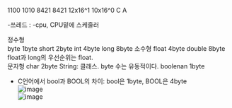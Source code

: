 1100 1010
8421 8421
12x16^1 10x16^0
C    A 

-쓰레드 : 
-cpu, CPU밑에 스케줄러

정수형  
byte 1byte
short 2byte 
int 4byte
long 8byte
소수형
float 4byte
double 8byte
float과 long의 우선순위는 float.  
문자형
char 2byte
String: 클래스. byte 수는 유동적이다.
boolenan 1byte
* C언어에서 bool과 BOOL의 차이: bool은 1byte, BOOL은 4byte    
![image](https://user-images.githubusercontent.com/63652571/166619376-d46b8c64-bb15-4e47-a537-c9ae66e8d7ab.png)  
![image](https://user-images.githubusercontent.com/63652571/166619393-d7ddefa9-3806-422c-946b-2f8571bdd840.png)  

